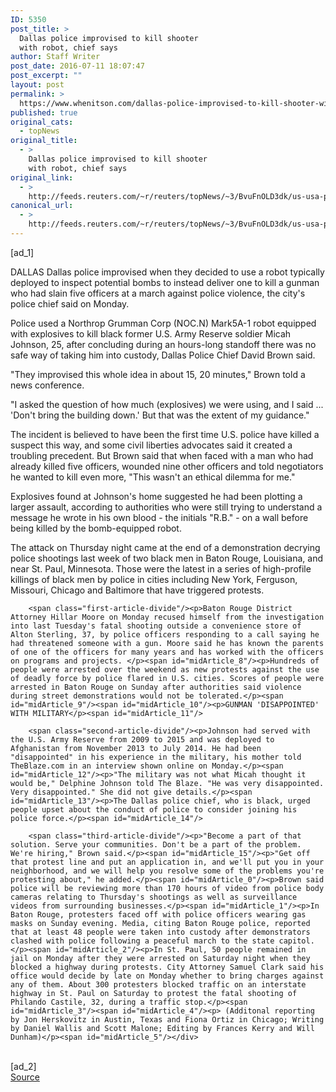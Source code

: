 ```yaml
---
ID: 5350
post_title: >
  Dallas police improvised to kill shooter
  with robot, chief says
author: Staff Writer
post_date: 2016-07-11 18:07:47
post_excerpt: ""
layout: post
permalink: >
  https://www.whenitson.com/dallas-police-improvised-to-kill-shooter-with-robot-chief-says/
published: true
original_cats:
  - topNews
original_title:
  - >
    Dallas police improvised to kill shooter
    with robot, chief says
original_link:
  - >
    http://feeds.reuters.com/~r/reuters/topNews/~3/BvuFnOLD3dk/us-usa-police-protests-idUSKCN0ZQ0V8
canonical_url:
  - >
    http://feeds.reuters.com/~r/reuters/topNews/~3/BvuFnOLD3dk/us-usa-police-protests-idUSKCN0ZQ0V8
---
```

 [ad_1]
<br><div id="articleText">
<span id="midArticle_start"/>

<span id="midArticle_0"/><span class="focusParagraph" readability="5"><p><span class="articleLocation">DALLAS</span> Dallas police improvised when they decided to use a robot typically deployed to inspect potential bombs to instead deliver one to kill a gunman who had slain five officers at a march against police violence, the city's police chief said on Monday.</p></span><span id="midArticle_1"/><p>Police used a Northrop Grumman Corp (<span id="symbol_NOC.N_0">NOC.N</span>) Mark5A-1 robot equipped with explosives to kill black former U.S. Army Reserve soldier Micah Johnson, 25, after concluding during an hours-long standoff there was no safe way of taking him into custody, Dallas Police Chief David Brown said.</p><span id="midArticle_2"/><p>"They improvised this whole idea in about 15, 20 minutes," Brown told a news conference.</p><span id="midArticle_3"/><p>"I asked the question of how much (explosives) we were using, and I said ... 'Don't bring the building down.' But that was the extent of my guidance."</p><span id="midArticle_4"/><p>The incident is believed to have been the first time U.S. police have killed a suspect this way, and some civil liberties advocates said it created a troubling precedent. But Brown said that when faced with a man who had already killed five officers, wounded nine other officers and told negotiators he wanted to kill even more, "This wasn't an ethical dilemma for me."</p><span id="midArticle_5"/><p>Explosives found at Johnson's home suggested he had been plotting a larger assault, according to authorities who were still trying to understand a message he wrote in his own blood - the initials "R.B." - on a wall before being killed by the bomb-equipped robot.</p><span id="midArticle_6"/><p>The attack on Thursday night came at the end of a demonstration decrying police shootings last week of two black men in Baton Rouge, Louisiana, and near St. Paul, Minnesota. Those were the latest in a series of high-profile killings of black men by police in cities including New York, Ferguson, Missouri, Chicago and Baltimore that have triggered protests. </p><span id="midArticle_7"/>
        
        <span class="first-article-divide"/><p>Baton Rouge District Attorney Hillar Moore on Monday recused himself from the investigation into last Tuesday's fatal shooting outside a convenience store of Alton Sterling, 37, by police officers responding to a call saying he had threatened someone with a gun. Moore said he has known the parents of one of the officers for many years and has worked with the officers on programs and projects. </p><span id="midArticle_8"/><p>Hundreds of people were arrested over the weekend as new protests against the use of deadly force by police flared in U.S. cities. Scores of people were arrested in Baton Rouge on Sunday after authorities said violence during street demonstrations would not be tolerated.</p><span id="midArticle_9"/><span id="midArticle_10"/><p>GUNMAN 'DISAPPOINTED' WITH MILITARY</p><span id="midArticle_11"/>
        
        <span class="second-article-divide"/><p>Johnson had served with the U.S. Army Reserve from 2009 to 2015 and was deployed to Afghanistan from November 2013 to July 2014. He had been "disappointed" in his experience in the military, his mother told TheBlaze.com in an interview shown online on Monday.</p><span id="midArticle_12"/><p>"The military was not what Micah thought it would be," Delphine Johnson told The Blaze. "He was very disappointed. Very disappointed." She did not give details.</p><span id="midArticle_13"/><p>The Dallas police chief, who is black, urged people upset about the conduct of police to consider joining his police force.</p><span id="midArticle_14"/>
        
        <span class="third-article-divide"/><p>"Become a part of that solution. Serve your communities. Don't be a part of the problem. We're hiring," Brown said.</p><span id="midArticle_15"/><p>"Get off that protest line and put an application in, and we'll put you in your neighborhood, and we will help you resolve some of the problems you're protesting about," he added.</p><span id="midArticle_0"/><p>Brown said police will be reviewing more than 170 hours of video from police body cameras relating to Thursday's shootings as well as surveillance videos from surrounding businesses.</p><span id="midArticle_1"/><p>In Baton Rouge, protesters faced off with police officers wearing gas masks on Sunday evening. Media, citing Baton Rouge police, reported that at least 48 people were taken into custody after demonstrators clashed with police following a peaceful march to the state capitol.</p><span id="midArticle_2"/><p>In St. Paul, 50 people remained in jail on Monday after they were arrested on Saturday night when they blocked a highway during protests. City Attorney Samuel Clark said his office would decide by late on Monday whether to bring charges against any of them. About 300 protesters blocked traffic on an interstate highway in St. Paul on Saturday to protest the fatal shooting of Philando Castile, 32, during a traffic stop.</p><span id="midArticle_3"/><span id="midArticle_4"/><p> (Additonal reporting by Jon Herskovitz in Austin, Texas and Fiona Ortiz in Chicago; Writing by Daniel Wallis and Scott Malone; Editing by Frances Kerry and Will Dunham)</p><span id="midArticle_5"/></div>
<br>[ad_2]
<br><a href="http://feeds.reuters.com/~r/reuters/topNews/~3/BvuFnOLD3dk/us-usa-police-protests-idUSKCN0ZQ0V8">Source </a>